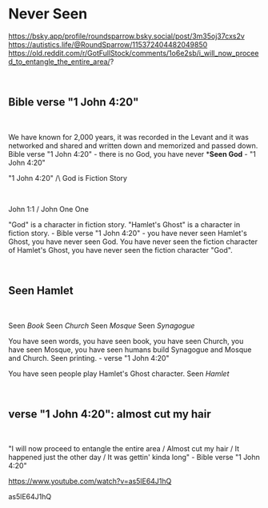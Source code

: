 # Never Seen

https://bsky.app/profile/roundsparrow.bsky.social/post/3m35oj37cxs2v      
https://autistics.life/@RoundSparrow/115372404482049850   
https://old.reddit.com/r/GotFullStock/comments/1o6e2sb/i_will_now_proceed_to_entangle_the_entire_area/?    

&nbsp;

## Bible verse "1 John 4:20" 

&nbsp;

We have known for 2,000 years, it was recorded in the Levant and it was networked and shared and written down and memorized and passed down. Bible verse  "1 John 4:20" - there is no God, you have never ***Seen God** - "1 John 4:20"

"1 John 4:20" /\ God is Fiction Story

&nbsp;

John 1:1 / John One One

"God" is a character in fiction story. "Hamlet's Ghost" is a character in fiction story. - Bible verse "1 John 4:20" - you have never seen Hamlet's Ghost, you have never seen God.  You have never seen the fiction character of Hamlet's Ghost, you have never seen the fiction character "God".

&nbsp;

## Seen Hamlet

&nbsp;

Seen *Book* Seen *Church* Seen *Mosque* Seen *Synagogue* 

You have seen words, you have seen book, you have seen Church, you have seen Mosque, you have seen humans build Synagogue and Mosque and Church. Seen printing. - verse "1 John 4:20"

You have seen people play Hamlet's Ghost character. Seen *Hamlet*

&nbsp;

## verse "1 John 4:20": almost cut my hair

&nbsp;

"I will now proceed to entangle the entire area / Almost cut my hair / It happened just the other day / It was gettin' kinda long" - Bible verse "1 John 4:20"

https://www.youtube.com/watch?v=as5lE64J1hQ

as5lE64J1hQ

